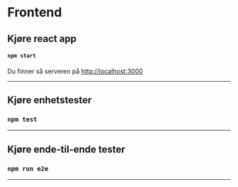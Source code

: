 # Frontend

## Kjøre react app 

#### `npm start`
Du finner så serveren på [http://localhost:3000](http://localhost:3000)
___

## Kjøre enhetstester

### `npm test`
___
## Kjøre ende-til-ende tester

### `npm run e2e`
___